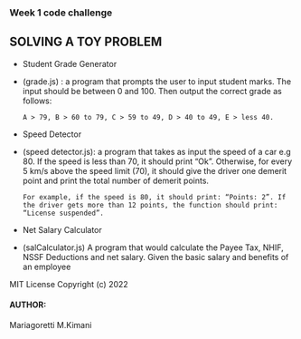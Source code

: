 ### Week 1 code challenge

## SOLVING A TOY PROBLEM
  * Student Grade Generator
  * (grade.js) :
        a program that prompts the user to input student marks. The input should be between 0 and 100. Then output the correct grade as follows:

        A > 79, B > 60 to 79, C > 59 to 49, D > 40 to 49, E > less 40.

  * Speed Detector
  * (speed detector.js):
        a program that takes as input the speed of a car e.g 80. If the speed is less than 70, it should print “Ok”. Otherwise, for every 5 km/s above the speed limit (70), it should give the driver one demerit point and print the total number of demerit points.

        For example, if the speed is 80, it should print: “Points: 2”. If the driver gets more than 12 points, the function should print: “License suspended”.

  * Net Salary Calculator
  * (salCalculator.js)
        A program that would calculate the Payee Tax, NHIF, NSSF Deductions and net salary.
        Given the basic salary and benefits of an employee

MIT License Copyright (c) 2022
#### AUTHOR:
  Mariagoretti M.Kimani